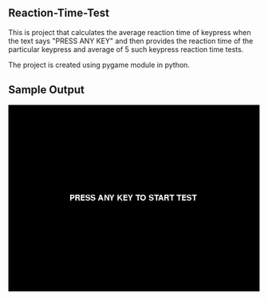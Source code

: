 ## Reaction-Time-Test
This is project that calculates the average reaction time of keypress when the text says "PRESS ANY KEY" and then provides the reaction time of the particular keypress
and average of 5 such keypress reaction time tests.

The project is created using pygame module in python.

## Sample Output


<img src="sample.gif"/>

